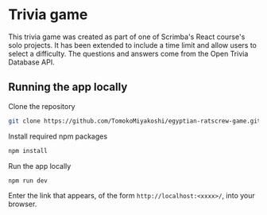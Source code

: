 # Trivia game

This trivia game was created as part of one of Scrimba's React course's solo projects. It has been extended to include a time limit and allow users to select a difficulty. The questions and answers come from the Open Trivia Database API.

## Running the app locally

Clone the repository

```bash
git clone https://github.com/TomokoMiyakoshi/egyptian-ratscrew-game.git
```

Install required npm packages

```bash
npm install
```

Run the app locally

```bash
npm run dev
```

Enter the link that appears, of the form ```http://localhost:<xxxx>/```, into your browser.